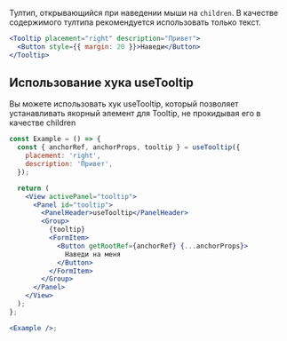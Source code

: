 Тултип, открывающийся при наведении мыши на `children`. В качестве содержимого тултипа рекомендуется использовать только текст.

```jsx { "props": { "layout": false, "iframe": false } }
<Tooltip placement="right" description="Привет">
  <Button style={{ margin: 20 }}>Наведи</Button>
</Tooltip>
```

## Использование хука useTooltip

Вы можете использовать хук useTooltip, который позволяет устанавливать якорный элемент для Tooltip, не прокидывая его в качестве children

```jsx { "props": { "layout": false, "iframe": true } }
const Example = () => {
  const { anchorRef, anchorProps, tooltip } = useTooltip({
    placement: 'right',
    description: 'Привет',
  });

  return (
    <View activePanel="tooltip">
      <Panel id="tooltip">
        <PanelHeader>useTooltip</PanelHeader>
        <Group>
          {tooltip}
          <FormItem>
            <Button getRootRef={anchorRef} {...anchorProps}>
              Наведи на меня
            </Button>
          </FormItem>
        </Group>
      </Panel>
    </View>
  );
};

<Example />;
```
